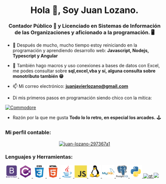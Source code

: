 
<h1 align="center">Hola 👋, Soy Juan Lozano.</h1>
<h3 align="center">Contador Público 💼 y Licenciado en Sistemas de Información de las Organizaciones y aficionado a la programación. 🖥️</h3>

-  🌱  Después de mucho, mucho tiempo estoy reiniciando en la programación y aprendiendo desarrollo web: **Javascript, Nodejs, Typescript y Angular**

- 💬  También hago macros y uso conexiones a bases de datos con Excel, me podes consultar sobre **sql,excel,vba y sí, alguna consulta sobre monotributo también 😁**

- 📫  Mi correo electrónico: **juanjavierlozano@gmail.com**

- Di mis primeros pasos en programación siendo chico con la mítica:

<p align="left"><a href="https://cdnlogo.com/logo/commodore_12814.html"><img src="https://cdn.cdnlogo.com/logos/c/39/commodore.svg" alt="Commodore" width="25" heigth="25"></a> 

-  Razón por la que me gusta **Todo lo lo retro, en especial los arcades.** 🕹️


<h3 align="left">Mi perfil contable:</h3>
<p align="center">
<a href="https://linkedin.com/in/juan-lozano-297367a1" target="blank"><img align="center" src="https://cdn.jsdelivr.net/npm/simple-icons@3.0.1/icons/linkedin.svg" alt="juan-lozano-297367a1" height="30" width="40" /></a>
</p>

<h3 align="left">Lenguajes y Herramientas:</h3>
<p align="left"> <a href="https://getbootstrap.com" target="_blank"> <img src="https://raw.githubusercontent.com/devicons/devicon/master/icons/bootstrap/bootstrap-plain-wordmark.svg" alt="bootstrap" width="40" height="40"/> </a> <a href="https://www.w3schools.com/cs/" target="_blank"> <img src="https://raw.githubusercontent.com/devicons/devicon/master/icons/csharp/csharp-original.svg" alt="csharp" width="40" height="40"/> </a> <a href="https://www.w3schools.com/css/" target="_blank"> <img src="https://raw.githubusercontent.com/devicons/devicon/master/icons/css3/css3-original-wordmark.svg" alt="css3" width="40" height="40"/> </a> <a href="https://www.w3.org/html/" target="_blank"> <img src="https://raw.githubusercontent.com/devicons/devicon/master/icons/html5/html5-original-wordmark.svg" alt="html5" width="40" height="40"/> </a> <a href="https://www.java.com" target="_blank"> <img src="https://raw.githubusercontent.com/devicons/devicon/master/icons/java/java-original.svg" alt="java" width="40" height="40"/> </a> <a href="https://developer.mozilla.org/en-US/docs/Web/JavaScript" target="_blank"> <img src="https://raw.githubusercontent.com/devicons/devicon/master/icons/javascript/javascript-original.svg" alt="javascript" width="40" height="40"/> </a> <a href="https://www.linux.org/" target="_blank"> <img src="https://raw.githubusercontent.com/devicons/devicon/master/icons/linux/linux-original.svg" alt="linux" width="40" height="40"/> </a> <a href="https://www.mysql.com/" target="_blank"> <img src="https://raw.githubusercontent.com/devicons/devicon/master/icons/mysql/mysql-original-wordmark.svg" alt="mysql" width="40" height="40"/> </a> <a href="https://www.postgresql.org" target="_blank"> <img src="https://raw.githubusercontent.com/devicons/devicon/master/icons/postgresql/postgresql-original-wordmark.svg" alt="postgresql" width="40" height="40"/> </a> <a href="https://www.python.org" target="_blank"> <img src="https://raw.githubusercontent.com/devicons/devicon/master/icons/python/python-original.svg" alt="python" width="40" height="40"/> </a> <a href="https://www.qt.io/" target="_blank"> <img src="https://upload.wikimedia.org/wikipedia/commons/0/0b/Qt_logo_2016.svg" alt="qt" width="40" height="40"/> </a><a href="https://icon-library.net/icon/vba-icon-12.html" title="Vba Icon #429078"><img src="https://icon-library.net//images/vba-icon/vba-icon-12.jpg" width="40" heigth="40"/></a></p>
